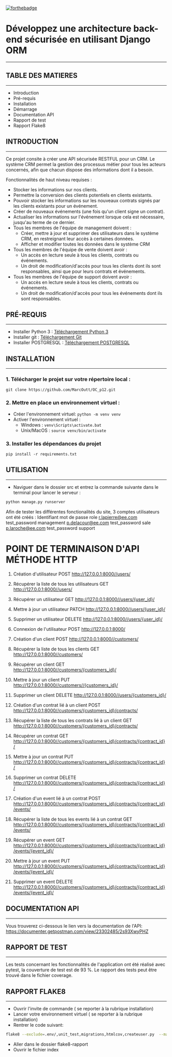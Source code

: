 [![forthebadge](https://forthebadge.com/images/badges/made-with-python.svg)](https://forthebadge.com)
# Développez une architecture back-end sécurisée en utilisant Django ORM
-------------------------------------------------------------------

## TABLE DES MATIERES
---------------------

* Introduction
* Pré-requis
* Installation
* Démarrage
* Documentation API
* Rapport de test
* Rapport Flake8

## INTRODUCTION
----------------

Ce projet consite à créer une API sécurisée RESTFUL pour un CRM.
Le système CRM permet la gestion des processus métier pour tous les acteurs concernés, afin que chacun dispose des informations dont il a besoin.


Fonctionnalités de haut niveau requises :
* Stocker les informations sur nos clients.
* Permettre la conversion des clients potentiels en clients existants.
* Pouvoir stocker les informations sur les nouveaux contrats signés par les clients existants pour un événement.
* Créer de nouveaux événements (une fois qu'un client signe un contrat).
* Actualiser les informations sur l'événement lorsque cela est nécessaire, jusqu'au terme de ce dernier.
* Tous les membres de l'équipe de management doivent : 
   * Créer, mettre à jour et supprimer des utilisateurs dans le système CRM, en restreignant leur accès à certaines données.
   * Afficher et modifier toutes les données dans le système CRM
* Tous les membres de l'équipe de vente doivent avoir :
    * Un accès en lecture seule à tous les clients, contrats ou événements.
    * Un droit de modification/d'accès pour tous les clients dont ils sont responsables, ainsi que pour leurs contrats et événements.
* Tous les membres de l'équipe de support doivent avoir :
    * Un accès en lecture seule à tous les clients, contrats ou événements.
    * Un droit de modification/d'accès pour tous les événements dont ils sont responsables.


## PRÉ-REQUIS
-------------

* Installer Python 3 : [Téléchargement Python 3](https://www.python.org/downloads/)
* Installer git : [Téléchargement Git](https://git-scm.com/book/fr/v2/D%C3%A9marrage-rapide-Installation-de-Git)
* Installer POSTGRESQL : [Téléchargement POSTGRESQL](https://www.postgresql.org/download/)


## INSTALLATION
------------------

### 1. Télécharger le projet sur votre répertoire local : 
```
git clone https://github.com/MarcOutt/OC_p12.git
```
### 2. Mettre en place un environnement virtuel :
* Créer l'environnement virtuel: `python -m venv venv`
* Activer l'environnement virtuel :
    * Windows : `venv\Scripts\activate.bat`
    * Unix/MacOS : `source venv/bin/activate`
    
### 3. Installer les dépendances du projet
```
pip install -r requirements.txt
```


## UTILISATION
--------------

* Naviguer dans le dossier src et entrez la commande suivante dans le terminal pour lancer le serveur :

```bash
python manage.py runserver
```

Afin de tester les différentes fonctionalités du site, 3 comptes utilisateurs ont été créés : 
Identifiant                   mot de passe     role
r.lapierre@ee.com             test_password     management
p.delacour@ee.com             test_password     sale
p.laroche@ee.com              test_password     support


# POINT DE TERMINAISON D'API  MÉTHODE HTTP  

1. Création d'utilisateur POST http://127.0.0.1:8000//users/
2. Récupérer la liste de tous les utilisateurs GET http://127.0.0.1:8000//users/
3. Récupérer un utilisateur GET http://127.0.0.1:8000//users/{user_id}/
4. Mettre à jour un utilisateur PATCH http://127.0.0.1:8000//users/{user_id}/
5. Supprimer un utilisateur DELETE http://127.0.0.1:8000//users/{user_id}/
6. Connexion de l'utilisateur POST http://127.0.0.1:8000/

7. Création d'un client POST http://127.0.0.1:8000//customers/
8. Récupérer la liste de tous les clients GET http://127.0.0.1:8000//customers/
9. Récupérer un client GET http://127.0.0.1:8000//customers/{customers_id}/
10. Mettre à jour un client PUT http://127.0.0.1:8000//customers//{customers_id}/
11. Supprimer un client DELETE http://127.0.0.1:8000//users/{customers_id}/

12. Création d'un contrat lié à un client POST http://127.0.0.1:8000//customers/{customers_id}/contracts/
13. Récupérer la liste de tous les contrats lié à un client GET http://127.0.0.1:8000//customers/{customers_id}/contracts/
14. Récupérer un contrat GET http://127.0.0.1:8000//customers/{customers_id}/contracts/{contract_id}/
15. Mettre à jour un contrat PUT http://127.0.0.1:8000//customers/{customers_id}/contracts/{contract_id}/
16. Supprimer un contrat DELETE http://127.0.0.1:8000//customers/{customers_id}/contracts/{contract_id}/

17. Création d'un event lié à un contrat POST http://127.0.0.1:8000//customers/{customers_id}/contracts/{contract_id}/events/
18. Récupérer la liste de tous les events lié à un contrat GET http://127.0.0.1:8000//customers/{customers_id}/contracts/{contract_id}/events/
19. Récupérer un event GET http://127.0.0.1:8000//customers/{customers_id}/contracts/{contract_id}/events/{event_id}/
20. Mettre à jour un event PUT http://127.0.0.1:8000//customers/{customers_id}/contracts/{contract_id}/events/{event_id}/
21. Supprimer un event DELETE http://127.0.0.1:8000//customers/{customers_id}/contracts/{contract_id}/events/{event_id}/


## DOCUMENTATION API
---------------------

Vous trouverez ci-dessous le lien vers la documentation de l'API:
https://documenter.getpostman.com/view/23302485/2s93XwyPHZ


## RAPPORT DE TEST
-------------------
Les tests concernant les fonctionnalités de l'application ont été réalisé avec pytest, la couverture de test est de 93 %.
Le rapport des tests peut être trouvé dans le fichier coverage.

## RAPPORT FLAKE8
-------------------

* Ouvrir l'invite de commande ( se reporter à la rubrique installation)
* Lancer votre environnement virtuel ( se reporter à la rubrique installation)
* Rentrer le code suivant:

```bash
flake8 --exclude=.env/,unit_test,migrations,htmlcov,createuser.py  --max-line-length=119 --format=html --htmldir=flake8-rapport
``` 

* Aller dans le dossier flake8-rapport
* Ouvrir le fichier index
